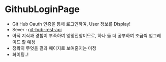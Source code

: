 # GithubLoginPage
- Git Hub Oauth 인증을 통해 로그인하여, User 정보를 Display!
- Sever : [git-hub-rest-api](https://github.com/jihun90/git-hub-rest-api)
- 아직 지식과 경험이 부족하여 엉망진창이므로, 하나 둘 더 공부하여 조금씩 업그레이드 할 예정
- 정확히 무엇을 결과 페이지로 보여줄지는 미정
- 화이팅..!
